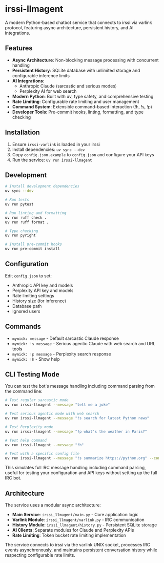 # irssi-llmagent

A modern Python-based chatbot service that connects to irssi via varlink protocol, featuring async architecture, persistent history, and AI integrations.

## Features

- **Async Architecture**: Non-blocking message processing with concurrent handling
- **Persistent History**: SQLite database with unlimited storage and configurable inference limits
- **AI Integrations**:
  - Anthropic Claude (sarcastic and serious modes)
  - Perplexity AI for web search
- **Modern Python**: Built with uv, type safety, and comprehensive testing
- **Rate Limiting**: Configurable rate limiting and user management
- **Command System**: Extensible command-based interaction (!h, !s, !p)
- **Developer Tools**: Pre-commit hooks, linting, formatting, and type checking

## Installation

1. Ensure `irssi-varlink` is loaded in your irssi
2. Install dependencies: `uv sync --dev`
3. Copy `config.json.example` to `config.json` and configure your API keys
4. Run the service: `uv run irssi-llmagent`

## Development

```bash
# Install development dependencies
uv sync --dev

# Run tests
uv run pytest

# Run linting and formatting
uv run ruff check .
uv run ruff format .

# Type checking
uv run pyright

# Install pre-commit hooks
uv run pre-commit install
```

## Configuration

Edit `config.json` to set:
- Anthropic API key and models
- Perplexity API key and models
- Rate limiting settings
- History size (for inference)
- Database path
- Ignored users

## Commands

- `mynick: message` - Default sarcastic Claude response
- `mynick: !s message` - Serious agentic Claude with web search and URL tools
- `mynick: !p message` - Perplexity search response
- `mynick: !h` - Show help

## CLI Testing Mode

You can test the bot's message handling including command parsing from the command line:

```bash
# Test regular sarcastic mode
uv run irssi-llmagent --message "tell me a joke"

# Test serious agentic mode with web search
uv run irssi-llmagent --message "!s search for latest Python news"

# Test Perplexity mode
uv run irssi-llmagent --message "!p what's the weather in Paris?"

# Test help command
uv run irssi-llmagent --message "!h"

# Test with a specific config file
uv run irssi-llmagent --message "!s summarize https://python.org" --config /path/to/config.json
```

This simulates full IRC message handling including command parsing, useful for testing your configuration and API keys without setting up the full IRC bot.

## Architecture

The service uses a modular async architecture:
- **Main Service**: `irssi_llmagent/main.py` - Core application logic
- **Varlink Module**: `irssi_llmagent/varlink.py` - IRC communication
- **History Module**: `irssi_llmagent/history.py` - Persistent SQLite storage
- **AI Clients**: Separate modules for Claude and Perplexity APIs
- **Rate Limiting**: Token bucket rate limiting implementation

The service connects to irssi via the varlink UNIX socket, processes IRC events asynchronously, and maintains persistent conversation history while respecting configurable rate limits.
